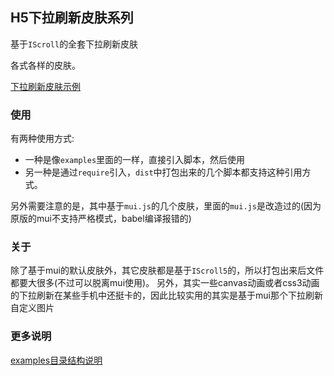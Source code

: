 ## H5下拉刷新皮肤系列
基于`IScroll`的全套下拉刷新皮肤

各式各样的皮肤。

[下拉刷新皮肤示例](https://dailc.github.io/pullToRefresh-h5-iscroll/examples/html)

### 使用
有两种使用方式:

* 一种是像`examples`里面的一样，直接引入脚本，然后使用
* 另一种是通过`require`引入，`dist`中打包出来的几个脚本都支持这种引用方式。

另外需要注意的是，其中基于`mui.js`的几个皮肤，里面的`mui.js`是改造过的(因为原版的mui不支持严格模式，babel编译报错的)

### 关于
除了基于mui的默认皮肤外，其它皮肤都是基于`IScroll5`的，所以打包出来后文件都要大很多(不过可以脱离mui使用)。
另外，其实一些canvas动画或者css3动画的下拉刷新在某些手机中还挺卡的，因此比较实用的其实是基于mui那个下拉刷新自定义图片

### 更多说明

[examples目录结构说明](https://github.com/dailc/pullToRefresh-h5-iscroll/tree/master/examples/html)
